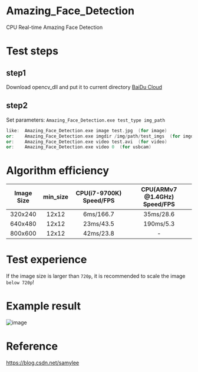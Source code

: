 # Amazing_Face_Detection
CPU Real-time Amazing Face Detection
# Test steps
## step1
Download opencv_dll and put it to current directory [BaiDu Cloud](https://pan.baidu.com/s/14VIsF6PD6ktU7ctUh301wA)
## step2
Set parameters:
`Amazing_Face_Detection.exe test_type img_path`
```cpp
like:  Amazing_Face_Detection.exe image test.jpg  (for image)
or:    Amazing_Face_Detection.exe imgdir /img/path/test_imgs  (for imgdir)
or:    Amazing_Face_Detection.exe video test.avi  (for video)
or:    Amazing_Face_Detection.exe video 0  (for usbcam)
```
# Algorithm efficiency
| Image Size | min_size | CPU(i7-9700K) Speed/FPS | CPU(ARMv7 @1.4GHz) Speed/FPS |
|:------:|:------:|:------:|:------:|
| 320x240  | 12x12 | 6ms/166.7 |35ms/28.6|
| 640x480  | 12x12 | 23ms/43.5 |190ms/5.3|
| 800x600  | 12x12 | 42ms/23.8 |    -     |
# Test experience
If the image size is larger than `720p`, it is recommended to scale the image `below 720p`!
# Example result
![image](https://github.com/samylee/Amazing_Face_Detection/blob/master/result.jpg)
# Reference
https://blog.csdn.net/samylee
